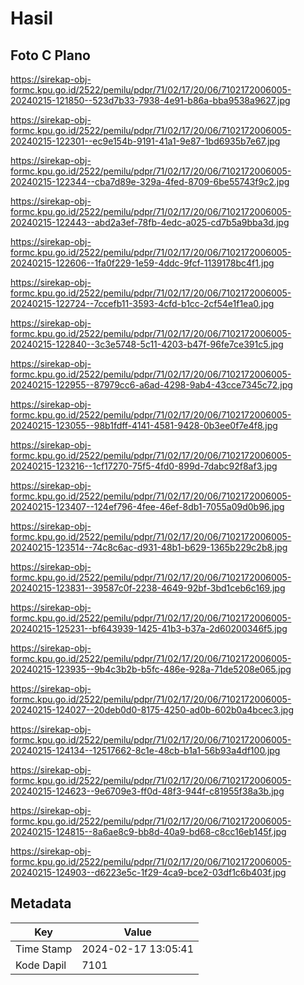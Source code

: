 # Hasil

## Foto C Plano

https://sirekap-obj-formc.kpu.go.id/2522/pemilu/pdpr/71/02/17/20/06/7102172006005-20240215-121850--523d7b33-7938-4e91-b86a-bba9538a9627.jpg

https://sirekap-obj-formc.kpu.go.id/2522/pemilu/pdpr/71/02/17/20/06/7102172006005-20240215-122301--ec9e154b-9191-41a1-9e87-1bd6935b7e67.jpg

https://sirekap-obj-formc.kpu.go.id/2522/pemilu/pdpr/71/02/17/20/06/7102172006005-20240215-122344--cba7d89e-329a-4fed-8709-6be55743f9c2.jpg

https://sirekap-obj-formc.kpu.go.id/2522/pemilu/pdpr/71/02/17/20/06/7102172006005-20240215-122443--abd2a3ef-78fb-4edc-a025-cd7b5a9bba3d.jpg

https://sirekap-obj-formc.kpu.go.id/2522/pemilu/pdpr/71/02/17/20/06/7102172006005-20240215-122606--1fa0f229-1e59-4ddc-9fcf-1139178bc4f1.jpg

https://sirekap-obj-formc.kpu.go.id/2522/pemilu/pdpr/71/02/17/20/06/7102172006005-20240215-122724--7ccefb11-3593-4cfd-b1cc-2cf54e1f1ea0.jpg

https://sirekap-obj-formc.kpu.go.id/2522/pemilu/pdpr/71/02/17/20/06/7102172006005-20240215-122840--3c3e5748-5c11-4203-b47f-96fe7ce391c5.jpg

https://sirekap-obj-formc.kpu.go.id/2522/pemilu/pdpr/71/02/17/20/06/7102172006005-20240215-122955--87979cc6-a6ad-4298-9ab4-43cce7345c72.jpg

https://sirekap-obj-formc.kpu.go.id/2522/pemilu/pdpr/71/02/17/20/06/7102172006005-20240215-123055--98b1fdff-4141-4581-9428-0b3ee0f7e4f8.jpg

https://sirekap-obj-formc.kpu.go.id/2522/pemilu/pdpr/71/02/17/20/06/7102172006005-20240215-123216--1cf17270-75f5-4fd0-899d-7dabc92f8af3.jpg

https://sirekap-obj-formc.kpu.go.id/2522/pemilu/pdpr/71/02/17/20/06/7102172006005-20240215-123407--124ef796-4fee-46ef-8db1-7055a09d0b96.jpg

https://sirekap-obj-formc.kpu.go.id/2522/pemilu/pdpr/71/02/17/20/06/7102172006005-20240215-123514--74c8c6ac-d931-48b1-b629-1365b229c2b8.jpg

https://sirekap-obj-formc.kpu.go.id/2522/pemilu/pdpr/71/02/17/20/06/7102172006005-20240215-123831--39587c0f-2238-4649-92bf-3bd1ceb6c169.jpg

https://sirekap-obj-formc.kpu.go.id/2522/pemilu/pdpr/71/02/17/20/06/7102172006005-20240215-125231--bf643939-1425-41b3-b37a-2d60200346f5.jpg

https://sirekap-obj-formc.kpu.go.id/2522/pemilu/pdpr/71/02/17/20/06/7102172006005-20240215-123935--9b4c3b2b-b5fc-486e-928a-71de5208e065.jpg

https://sirekap-obj-formc.kpu.go.id/2522/pemilu/pdpr/71/02/17/20/06/7102172006005-20240215-124027--20deb0d0-8175-4250-ad0b-602b0a4bcec3.jpg

https://sirekap-obj-formc.kpu.go.id/2522/pemilu/pdpr/71/02/17/20/06/7102172006005-20240215-124134--12517662-8c1e-48cb-b1a1-56b93a4df100.jpg

https://sirekap-obj-formc.kpu.go.id/2522/pemilu/pdpr/71/02/17/20/06/7102172006005-20240215-124623--9e6709e3-ff0d-48f3-944f-c81955f38a3b.jpg

https://sirekap-obj-formc.kpu.go.id/2522/pemilu/pdpr/71/02/17/20/06/7102172006005-20240215-124815--8a6ae8c9-bb8d-40a9-bd68-c8cc16eb145f.jpg

https://sirekap-obj-formc.kpu.go.id/2522/pemilu/pdpr/71/02/17/20/06/7102172006005-20240215-124903--d6223e5c-1f29-4ca9-bce2-03df1c6b403f.jpg


## Metadata

| Key        | Value               |
| ---------- | ------------------- |
| Time Stamp | 2024-02-17 13:05:41 |
| Kode Dapil | 7101                |



